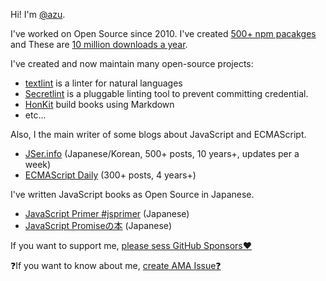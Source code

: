 Hi! I'm [@azu](https://github.com/azu).

I've worked on Open Source since 2010.
I've created [500+ npm pacakges](https://npms.io/search?q=author%3Aazu) and These are [10 million downloads a year](https://npm-stat.com/charts.html?author=azu).

I've created and now maintain many open-source projects:

- [textlint](https://github.com/textlint/textlint) is a linter for natural languages
- [Secretlint](https://github.com/secretlint/secretlint) is a pluggable linting tool to prevent committing credential.
- [HonKit](https://github.com/HonKit/HonKit) build books using Markdown
- etc...

Also, I the main writer of some blogs about JavaScript and ECMAScript.

- [JSer.info](https://jser.info/) (Japanese/Korean, 500+ posts, 10 years+, updates per a week)
- [ECMAScript Daily](https://ecmascript-daily.github.io/) (300+ posts, 4 years+)

I've written JavaScript books as Open Source in Japanese.

- [JavaScript Primer #jsprimer](https://github.com/asciidwango/js-primer) (Japanese)
- [JavaScript Promiseの本](https://github.com/azu/promises-book) (Japanese)

If you want to support me, [please sess GitHub Sponsors♥️](https://github.com/sponsors/azu)

❓If you want to know about me, [create AMA Issue❓](https://github.com/azu/azu/issues/new?template=AMA.md)
